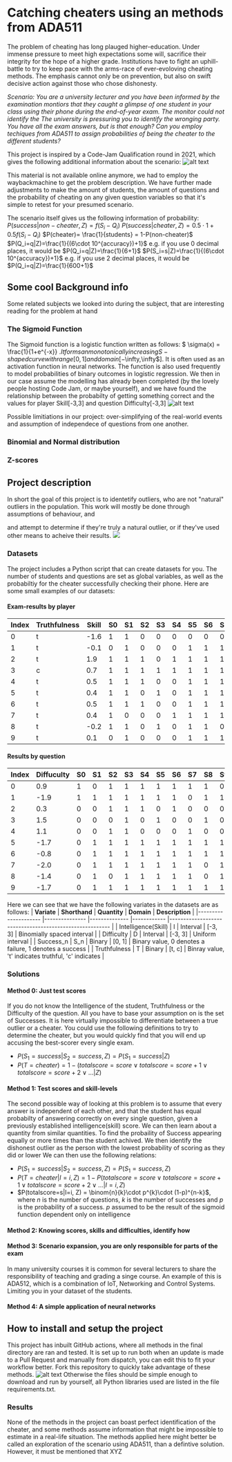 # Catching cheaters using an methods from ADA511
The problem of cheating has long plauged higher-education. Under immense pressure to meet high expectations some will, sacrifice their integrity for the hope of a higher grade. Institutions have to fight an uphill-battle to try to keep pace with the arms-race of ever-evoloving cheating methods. The emphasis cannot only be on prevention, but also on swift decisive action against those who chose dishonesty.

*Scenario: You are a university lecturer and you have been informed by the examination montiors that they caught a glimpse of one student in your class  using their phone during the end-of-year exam. The monitor could not identify the The university is pressuring you to identify the wronging party. You have all the exam answers, but is that enough? Can you employ techiques from ADA511 to assign probabilities of being the cheater to the different students?*

This project is inspired by a Code-Jam Qualification round in 2021, which gives the following additional information about the scenario:
![alt text](resources/codejam.png)

This material is not available online anymore, we had to employ the waybackmachine to get the problem description. We have further made adjustments to make the amount of students, the amount of questions and the probability of cheating on any given question variables so that it's simple to retest for your presumed scenario. 

The scenario itself gives us the following information of probability:
$P(success|non-cheater, Z)=f(S_i-Q_i)$
$P(success|cheater, Z)=0.5\cdot 1 + 0.5f(S_i-Q_i)$
$P(cheater)= \frac{1}{students} = 1-P(non-cheater)$
$P(Q_i=q|Z)=\frac{1}{(6\cdot 10^{accuracy})+1}$ e.g. if you use 0 decimal places, it would be $P(Q_i=q|Z)=\frac{1}{6+1}$
$P(S_i=s|Z)=\frac{1}{(6\cdot 10^{accuracy})+1}$ e.g. if you use 2 decimal places, it would be $P(Q_i=q|Z)=\frac{1}{600+1}$

## Some cool Background info
Some related subjects we looked into during the subject, that are interesting reading for the problem at hand
### The Sigmoid Function
The Sigmoid function is a logistic function written as follows: $ \sigma(x) = \frac{1}{1+e^{-x}} $. It forms an monotonically increasing S-shaped curve with range [0,1] and domain [-$\infty$,$\infty$]. It is often used as an activation function in neural networks. The function is also used frequently to model probabilities of binary outcomes in logistic regression. We then in our case assume the modelling has already been completed (by the lovely people hosting Code Jam, or maybe yourself), and we have found the relationship between the probabilty of getting something correct and the values for player Skill[-3,3] and question Difficulty[-3,3]
![alt text](resources/sigmoid.png)

Possible limitiations in our project: over-simplifying of the real-world events and assumption of independece of questions from one another. 
### Binomial and Normal distribution

### Z-scores

## Project description
In short the goal of this project is to identetify outliers, who are not "natural" outliers in the population. This work will mostly be done through assumptions of behaviour, and 

and attempt to determine if they're truly a natural outlier, or if they've used other means to acheive their results. 
![](resources/saitamaOutlier.png)

### Datasets
The project includes a Python script that can create datasets for you. The number of students and questions are set as global variables, as well as the probabiltiy for the cheater successfully checking their phone.
Here are some small examples of our datasets:

#### Exam-results by player
|Index|Truthfulness|Skill|S0 |S1 |S2 |S3 |S4 |S5 |S6 |S7 |S8 |S9 |
|-----|------|-----|---|---|---|---|---|---|---|---|---|---|
|0    |t     |-1.6 |1  |1  |0  |0  |0  |0  |0  |0  |0  |0  |
|1    |t     |-0.1 |0  |1  |0  |0  |0  |1  |1  |1  |1  |1  |
|2    |t     |1.9  |1  |1  |1  |0  |1  |1  |1  |1  |0  |1  |
|3    |c     |0.7  |1  |1  |1  |1  |1  |1  |1  |1  |1  |1  |
|4    |t     |0.5  |1  |1  |1  |0  |0  |1  |1  |1  |1  |1  |
|5    |t     |0.4  |1  |1  |0  |1  |0  |1  |1  |1  |1  |1  |
|6    |t     |0.5  |1  |1  |1  |0  |0  |1  |1  |1  |1  |1  |
|7    |t     |0.4  |1  |0  |0  |0  |1  |1  |1  |1  |1  |1  |
|8    |t     |-0.2 |1  |1  |0  |1  |0  |1  |1  |0  |0  |1  |
|9    |t     |0.1  |0  |1  |0  |0  |0  |1  |1  |1  |1  |1  |

#### Results by question
|Index|Diffuculty|S0  |S1 |S2 |S3 |S4 |S5 |S6 |S7 |S8 |S9 |
|-----|----------|----|---|---|---|---|---|---|---|---|---|
|0    |0.9       |1   |0  |1  |1  |1  |1  |1  |1  |1  |0  |
|1    |-1.9      |1   |1  |1  |1  |1  |1  |1  |0  |1  |1  |
|2    |0.3       |0   |0  |1  |1  |1  |0  |1  |0  |0  |0  |
|3    |1.5       |0   |0  |0  |1  |0  |1  |0  |0  |1  |0  |
|4    |1.1       |0   |0  |1  |1  |0  |0  |0  |1  |0  |0  |
|5    |-1.7      |0   |1  |1  |1  |1  |1  |1  |1  |1  |1  |
|6    |-0.8      |0   |1  |1  |1  |1  |1  |1  |1  |1  |1  |
|7    |-2.0      |0   |1  |1  |1  |1  |1  |1  |1  |0  |1  |
|8    |-1.4      |0   |1  |0  |1  |1  |1  |1  |1  |0  |1  |
|9    |-1.7      |0   |1  |1  |1  |1  |1  |1  |1  |1  |1  |

Here we can see that we have the following variates in the datasets are as follows:
| **Variate**         	| **Shorthand** 	| **Quantity** 	| **Domain** 	| **Description**                                        	|
|---------------------	|---------------	|--------------	|------------	|--------------------------------------------------------	|
| Intelligence(Skill) 	| I             	| Interval     	| [-3, 3]    	| Binomially spaced interval                             	|
| Difficulty          	| D             	| Interval     	| [-3, 3]    	| Uniform interval                                       	|
| Success_n           	| S_n           	| Binary       	| [0, 1]     	| Binary value, 0 denotes a failure, 1 denotes a success 	|
| Truthfulness        	| T             	| Binary       	| [t, c]     	| Binray value, 't' indicates truthful, 'c' indicates    	|

### Solutions

#### Method 0: Just test scores
If you do not know the Intelligence of the student, Truthfulness or the Difficulty of the question. All you have to base your assumption on is the set of Successes. It is here virtually impossible to differentiate between a true outlier or a cheater. You could use the following definitions to try to determine the cheater, but you would quickly find that you will end up accusing the best-scorer every single exam. 
- $P(S_1=success | S_2=success, Z) = P(S_1= success| Z)$
- $P(T=cheater) = 1 - (totalscore=score ∨ totalscore=score+1 ∨ totalscore=score+2 ∨ ... |Z)$

#### Method 1: Test scores and skill-levels
The second possible way of looking at this problem is to assume that every answer is independent of each other, and that the student has equal probabilty of answering correctly on every single question, given a previously established intelligence(skill) score. We can then learn about a quantity from similar quantities. To find the probaility of Success appearing equally or more times than the student achived. We then identify the dishonest outlier as the person with the lowest probability of scoring as they did or lower
We can then use the following relations:
- $P(S_1=success | S_2=success, Z) = P(S_1= success, Z)$
- $P(T=cheater|I=i, Z) = 1 - P(totalscore=score ∨ totalscore=score+1 ∨ totalscore=score+2 ∨ ...| I=i, Z)$
- $P(totalscore=s|I=i, Z) = \binom{n}{k}\cdot p^{k}\cdot (1-p)^{n-k}$, where $n$ is the number of questions, $k$ is the number of successes and $p$ is the probability of a success. $p$ assumed to be the result of the sigmoid function dependent only on intelligence
 
#### Method 2: Knowing scores, skills and difficulties, identify how




#### Method 3: Scenario expansion, you are only responsible for parts of the exam
In many university courses it is common for several lecturers to share the responsibility of teaching and grading a singe course. An example of this is ADA512, which is a combination of IoT, Networking and Control Systems. Limiting you in your dataset of the students.

#### Method 4: A simple application of neural networks

## How to install and setup the project
This project has inbuilt GitHub actions, where all methods in the final directory are ran and tested. It is set up to run both when an update is made to a Pull Request and manually from dispatch, you can edit this to fit your workflow better. Fork this repository to quickly take advantage of these methods. 
![alt text](resources/actions.png)
Otherwise the files should be simple enough to download and run by yourself, all Python libraries used are listed in the file requirements.txt.
### Results
None of the methods in the project can boast perfect identification of the cheater, and some methods assume information that might be impossible to estimate in a real-life situation. The methods applied here might better be called an exploration of the scenario using ADA511, than a defintive solution. However, it must be mentioned that XYZ
